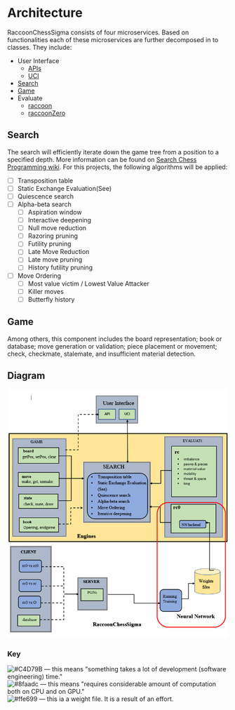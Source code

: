 # Architecture

RaccoonChessSigma consists of four microservices. Based on functionalities each of these microservices are further decomposed in to classes. They include:

- User Interface
  - [APIs](./../rcsigma/ui/api/api.md)
  - [UCI](./../rcsigma/ui/uci/uci.md)  
- [Search](#search)
- [Game](#game)
- Evaluate
  - [raccoon](./../rcsigma/evaluate/rc/rc.md)
  - [raccoonZero](./../rcsigma/evaluate/rc0/rc0.md)

## Search

The search will efficiently iterate down the game tree from a position to a specified depth. More information can be found on [Search Chess Programming wiki](https://www.chessprogramming.org/Search). For this projects, the following algorithms will be applied:

- [ ] Transposition table
- [ ] Static Exchange Evaluation(See)
- [ ] Quiescence search
- [ ] Alpha-beta search
  - [ ] Aspiration window
  - [ ] Interactive deepening
  - [ ] Null move reduction
  - [ ] Razoring pruning
  - [ ] Futility pruning
  - [ ] Late Move Reduction
  - [ ] Late move pruning
  - [ ] History futility pruning
- [ ] Move Ordering
  - [ ] Most value victim / Lowest Value Attacker
  - [ ] Killer moves
  - [ ] Butterfly history

## Game

Among others, this component includes the board representation; book or database; move generation or validation; piece placement or movement; check, checkmate, stalemate, and insufficient material detection.

## Diagram

<p align="center">
  <img width="600" src="https://github.com/medegw01/RaccoonChessSigma/blob/main/rcsigma%20diagram.PNG">
  <br/>
</p>

### Key
![#C4D79B](https://placehold.it/15/C4D79B/000000?text=+) — this means "something takes a lot of development (software engineering) time." <br/>
![#8faadc](https://placehold.it/15/8faadc/000000?text=+) — this means "requires considerable amount of computation both on CPU and on GPU." <br/>
![#ffe699](https://placehold.it/15/ffe699/000000?text=+) — this ia a weight file. It is a result of an effort. <br/>

